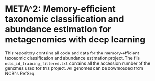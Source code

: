 # META^2: Memory-efficient taxonomic classification and abundance estimation for metagenomics with deep learning

This repository contains all code and data for the memory-efficient taxonomic classification and abundance estimation project. The file `ncbi_id_training_filtered.txt` contains all the accession number of the genomes used for this project. All genomes can be downloaded from NCBI's RefSeq.
